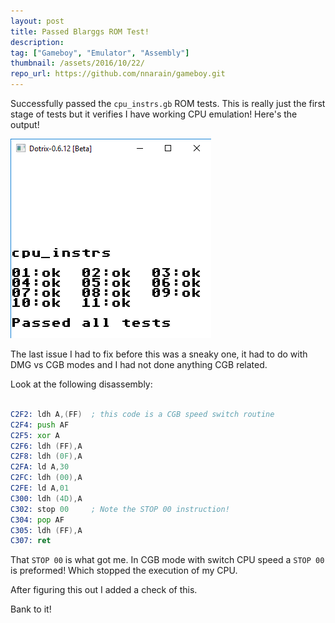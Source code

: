 ```yaml
---
layout: post
title: Passed Blarggs ROM Test!
description:
tag: ["Gameboy", "Emulator", "Assembly"]
thumbnail: /assets/2016/10/22/
repo_url: https://github.com/nnarain/gameboy.git
---
```


Successfully passed the `cpu_instrs.gb` ROM tests. This is really just the first stage of tests but it verifies I have working CPU emulation! Here's the output!

![Image not found!](/assets/2016/10/22/cpu_instrs.png)


The last issue I had to fix before this was a sneaky one, it had to do with DMG vs CGB modes and I had not done anything CGB related.

Look at the following disassembly:

```asm

C2F2: ldh A,(FF)  ; this code is a CGB speed switch routine
C2F4: push AF
C2F5: xor A
C2F6: ldh (FF),A
C2F8: ldh (0F),A
C2FA: ld A,30
C2FC: ldh (00),A
C2FE: ld A,01
C300: ldh (4D),A
C302: stop 00     ; Note the STOP 00 instruction!
C304: pop AF
C305: ldh (FF),A
C307: ret

```

That `STOP 00` is what got me. In CGB mode with switch CPU speed a `STOP 00` is preformed! Which stopped the execution of my CPU.

After figuring this out I added a check of this.

Bank to it!
